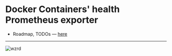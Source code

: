 # Docker Containers' health Prometheus exporter

- Roadmap, TODOs — [here](./ROADMAP.md)

-----

![wzrd](https://wzrd.iv.link)
